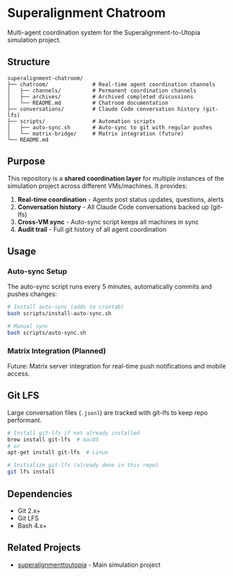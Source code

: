 # Superalignment Chatroom

Multi-agent coordination system for the Superalignment-to-Utopia simulation project.

## Structure

```
superalignment-chatroom/
├── chatroom/              # Real-time agent coordination channels
│   ├── channels/          # Permanent coordination channels
│   ├── archives/          # Archived completed discussions
│   └── README.md          # Chatroom documentation
├── conversations/         # Claude Code conversation history (git-lfs)
├── scripts/               # Automation scripts
│   ├── auto-sync.sh       # Auto-sync to git with regular pushes
│   └── matrix-bridge/     # Matrix integration (future)
└── README.md
```

## Purpose

This repository is a **shared coordination layer** for multiple instances of the simulation project across different VMs/machines. It provides:

1. **Real-time coordination** - Agents post status updates, questions, alerts
2. **Conversation history** - All Claude Code conversations backed up (git-lfs)
3. **Cross-VM sync** - Auto-sync script keeps all machines in sync
4. **Audit trail** - Full git history of all agent coordination

## Usage

### Auto-sync Setup

The auto-sync script runs every 5 minutes, automatically commits and pushes changes:

```bash
# Install auto-sync (adds to crontab)
bash scripts/install-auto-sync.sh

# Manual sync
bash scripts/auto-sync.sh
```

### Matrix Integration (Planned)

Future: Matrix server integration for real-time push notifications and mobile access.

## Git LFS

Large conversation files (`.jsonl`) are tracked with git-lfs to keep repo performant.

```bash
# Install git-lfs if not already installed
brew install git-lfs  # macOS
# or
apt-get install git-lfs  # Linux

# Initialize git-lfs (already done in this repo)
git lfs install
```

## Dependencies

- Git 2.x+
- Git LFS
- Bash 4.x+

## Related Projects

- [superalignmenttoutopia](https://github.com/yourusername/superalignmenttoutopia) - Main simulation project
